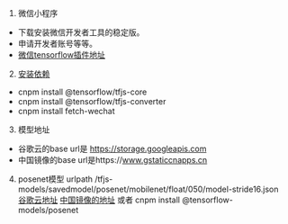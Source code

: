 1. 微信小程序
- 下载安装微信开发者工具的稳定版。
- 申请开发者账号等等。
- [微信tensorflow插件地址](https://mp.weixin.qq.com/wxopen/plugindevdoc?appid=wx6afed118d9e81df9)

2. [安装依赖](https://mp.weixin.qq.com/wxopen/plugindevdoc?appid=wx6afed118d9e81df9#tensorflow-js-)
- cnpm install @tensorflow/tfjs-core
- cnpm install @tensorflow/tfjs-converter
- cnpm install fetch-wechat

3. 模型地址
- 谷歌云的base url是 https://storage.googleapis.com
- 中国镜像的base url是https://www.gstaticcnapps.cn

4. posenet模型
urlpath /tfjs-models/savedmodel/posenet/mobilenet/float/050/model-stride16.json
[谷歌云地址](https://storage.googleapis.com/tfjs-models/savedmodel/posenet/mobilenet/float/050/model-stride16.json)
[中国镜像的地址](https://www.gstaticcnapps.cn/tfjs-models/savedmodel/posenet/mobilenet/float/050/model-stride16.json)
或者 cnpm install @tensorflow-models/posenet
